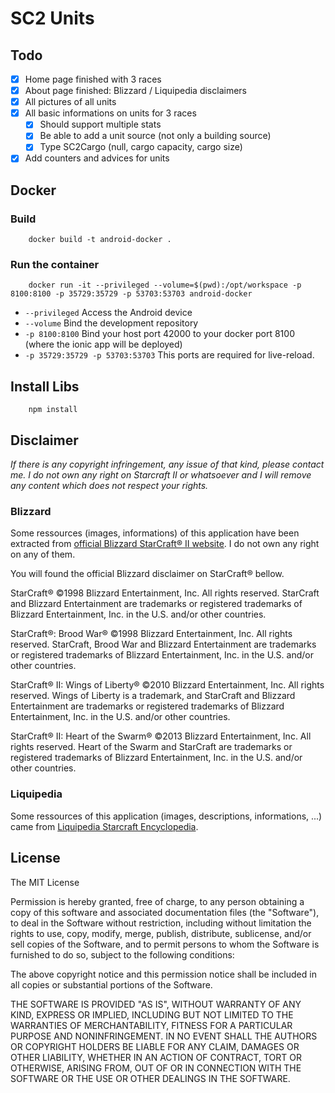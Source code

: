 # SC2 Units

## Todo

- [x] Home page finished with 3 races
- [x] About page finished: Blizzard / Liquipedia disclaimers
- [x] All pictures of all units
- [x] All basic informations on units for 3 races
    - [x] Should support multiple stats
    - [x] Be able to add a unit source (not only a building source)
    - [x] Type SC2Cargo (null, cargo capacity, cargo size)
- [x] Add counters and advices for units

## Docker 

### Build 

```
    docker build -t android-docker .
```

### Run the container

```
    docker run -it --privileged --volume=$(pwd):/opt/workspace -p 8100:8100 -p 35729:35729 -p 53703:53703 android-docker
```

* `--privileged` Access the Android device    
* `--volume`  Bind the development repository
* `-p 8100:8100` Bind your host port 42000 to your docker port 8100 (where the ionic app will be deployed) 
* `-p 35729:35729 -p 53703:53703` This ports are required for live-reload. 

## Install Libs

```
    npm install
```

## Disclaimer 

*If there is any copyright infringement, any issue of that kind, please contact me. I do not own any right on Starcraft II or whatsoever and I will remove any content which does not respect your rights.*

### Blizzard

Some ressources (images, informations) of this application have been extracted from [official Blizzard StarCraft® II website](http://eu.battle.net/sc2/fr/game/). I do not own any right on any of them. 

You will found the official Blizzard disclaimer on StarCraft® bellow. 

StarCraft®
©1998 Blizzard Entertainment, Inc. All rights reserved. StarCraft and Blizzard Entertainment are trademarks or registered trademarks of Blizzard Entertainment, Inc. in the U.S. and/or other countries.

StarCraft®: Brood War®
©1998 Blizzard Entertainment, Inc. All rights reserved. StarCraft, Brood War and Blizzard Entertainment are trademarks or registered trademarks of Blizzard Entertainment, Inc. in the U.S. and/or other countries.

StarCraft® II: Wings of Liberty®
©2010 Blizzard Entertainment, Inc. All rights reserved. Wings of Liberty is a trademark, and StarCraft and Blizzard Entertainment are trademarks or registered trademarks of Blizzard Entertainment, Inc. in the U.S. and/or other countries.

StarCraft® II: Heart of the Swarm®
©2013 Blizzard Entertainment, Inc. All rights reserved. Heart of the Swarm and StarCraft are trademarks or registered trademarks of Blizzard Entertainment, Inc. in the U.S. and/or other countries.

### Liquipedia

Some ressources of this application (images, descriptions, informations, ...) came from [Liquipedia Starcraft Encyclopedia](http://wiki.teamliquid.net/starcraft2/).

## License

The MIT License

Permission is hereby granted, free of charge, to any person obtaining a copy
of this software and associated documentation files (the "Software"), to deal
in the Software without restriction, including without limitation the rights
to use, copy, modify, merge, publish, distribute, sublicense, and/or sell
copies of the Software, and to permit persons to whom the Software is
furnished to do so, subject to the following conditions:

The above copyright notice and this permission notice shall be included in
all copies or substantial portions of the Software.

THE SOFTWARE IS PROVIDED "AS IS", WITHOUT WARRANTY OF ANY KIND, EXPRESS OR
IMPLIED, INCLUDING BUT NOT LIMITED TO THE WARRANTIES OF MERCHANTABILITY,
FITNESS FOR A PARTICULAR PURPOSE AND NONINFRINGEMENT. IN NO EVENT SHALL THE
AUTHORS OR COPYRIGHT HOLDERS BE LIABLE FOR ANY CLAIM, DAMAGES OR OTHER
LIABILITY, WHETHER IN AN ACTION OF CONTRACT, TORT OR OTHERWISE, ARISING FROM,
OUT OF OR IN CONNECTION WITH THE SOFTWARE OR THE USE OR OTHER DEALINGS IN
THE SOFTWARE.

